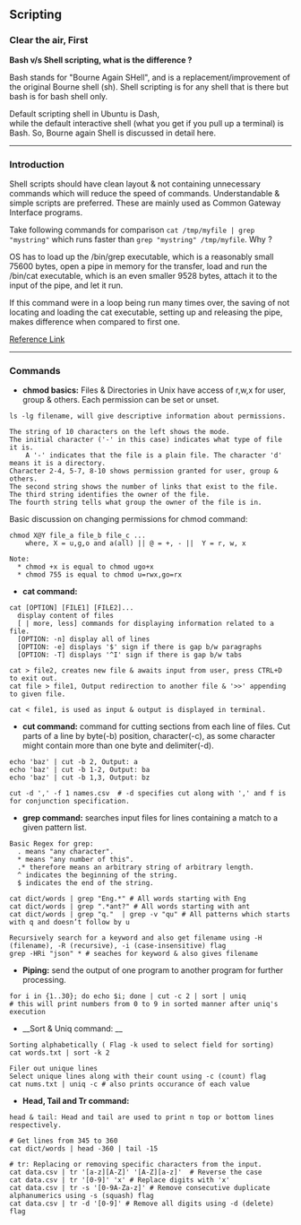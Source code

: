 ## Scripting

### Clear the air, First

__Bash v/s Shell scripting, what is the difference ?__

Bash stands for "Bourne Again SHell", and is a replacement/improvement of the original Bourne shell (sh).
Shell scripting is for any shell that is there but bash is for bash shell only. 

Default scripting shell in Ubuntu is Dash,  
while the default interactive shell (what you get if you pull up a terminal) is Bash. So, Bourne again Shell is discussed in detail here.


---

### Introduction

Shell scripts should have clean layout & not containing unnecessary commands which will reduce the speed of commands.
Understandable & simple scripts are preferred. These are mainly used as Common Gateway Interface programs.

Take following commands for comparison `cat /tmp/myfile | grep "mystring"` which runs faster than `grep "mystring" /tmp/myfile`. Why ?

OS has to load up the /bin/grep executable, which is a reasonably small 75600 bytes, open a pipe in memory for the transfer, load and run
the /bin/cat executable, which is an even smaller 9528 bytes, attach it to the input of the pipe, and let it run.  

If this command were in a loop being run many times over, the saving of not locating and loading the cat executable,
setting up and releasing the pipe, makes difference when compared to first one.  



[Reference Link](https://www.shellscript.sh/philosophy.html)

---

### Commands

* __chmod basics:__ Files & Directories in Unix have access of r,w,x for user, group & others. Each permission can be set or unset.  

```
ls -lg filename, will give descriptive information about permissions.

The string of 10 characters on the left shows the mode.
The initial character ('-' in this case) indicates what type of file it is.
    A '-' indicates that the file is a plain file. The character 'd' means it is a directory.
Character 2-4, 5-7, 8-10 shows permission granted for user, group & others.
The second string shows the number of links that exist to the file.
The third string identifies the owner of the file.
The fourth string tells what group the owner of the file is in.
```
Basic discussion on changing permissions for chmod command: 

```
chmod X@Y file_a file_b file_c ...  
    where, X = u,g,o and a(all) || @ = +, - ||  Y = r, w, x

Note:
  * chmod +x is equal to chmod ugo+x
  * chmod 755 is equal to chmod u=rwx,go=rx
```

* __cat command:__

```
cat [OPTION] [FILE1] [FILE2]...
  display content of files
  [ | more, less] commands for displaying information related to a file. 
  [OPTION: -n] display all of lines
  [OPTION: -e] displays '$' sign if there is gap b/w paragraphs
  [OPTION: -T] displays '^I' sign if there is gap b/w tabs
  
cat > file2, creates new file & awaits input from user, press CTRL+D to exit out.
cat file > file1, Output redirection to another file & '>>' appending to given file.

cat < file1, is used as input & output is displayed in terminal.
```

* __cut command:__ command for cutting sections from each line of files. Cut parts of a line by byte(-b) position, character(-c), as some character might contain more than one byte and delimiter(-d).

```
echo 'baz' | cut -b 2, Output: a
echo 'baz' | cut -b 1-2, Output: ba
echo 'baz' | cut -b 1,3, Output: bz

cut -d ',' -f 1 names.csv  # -d specifies cut along with ',' and f is for conjunction specification. 
```

* __grep command:__ searches input files for lines containing a match to a given pattern list.

```
Basic Regex for grep:
  . means "any character".
  * means "any number of this".
  .* therefore means an arbitrary string of arbitrary length.
  ^ indicates the beginning of the string.
  $ indicates the end of the string.

cat dict/words | grep "Eng.*" # All words starting with Eng
cat dict/words | grep ".*ant?" # All words starting with ant
cat dict/words | grep "q."  | grep -v "qu" # All patterns which starts with q and doesn’t follow by u

Recursively search for a keyword and also get filename using -H (filename), -R (recursive), -i (case-insensitive) flag 
grep -HRi "json" * # seaches for keyword & also gives filename
```

* __Piping:__ send the output of one program to another program for further processing.

```
for i in {1..30}; do echo $i; done | cut -c 2 | sort | uniq
# this will print numbers from 0 to 9 in sorted manner after uniq's execution
```

* __Sort & Uniq command: __

```
Sorting alphabetically ( Flag -k used to select field for sorting)
cat words.txt | sort -k 2

Filer out unique lines
Select unique lines along with their count using -c (count) flag
cat nums.txt | uniq -c # also prints occurance of each value
```

* __Head, Tail and Tr command:__

```
head & tail: Head and tail are used to print n top or bottom lines respectively.

# Get lines from 345 to 360
cat dict/words | head -360 | tail -15 

# tr: Replacing or removing specific characters from the input.
cat data.csv | tr '[a-z][A-Z]' '[A-Z][a-z]'  # Reverse the case
cat data.csv | tr '[0-9]' 'x' # Replace digits with 'x' 
cat data.csv | tr -s '[0-9A-Za-z]' # Remove consecutive duplicate alphanumerics using -s (squash) flag
cat data.csv | tr -d '[0-9]' # Remove all digits using -d (delete) flag
```
